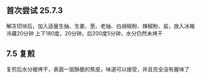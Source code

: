 ## 首次尝试 25.7.3

解冻切块后，加入适量生抽、生姜、葱、老抽、白胡椒粉、辣椒粉、盐，放入冰箱冷藏20分钟
上下180度，20分钟，后200度5分钟，水分仍然未烤干

## 7.5 复煎
复煎后水分被烤干，表面一层酥脆的焦皮，味道可以接受，并且完全没有腥味了